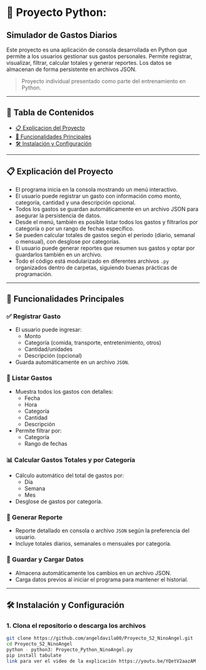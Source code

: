 # 💸 Proyecto Python: 
## Simulador de Gastos Diarios

Este proyecto es una aplicación de consola desarrollada en Python que permite a los usuarios gestionar sus gastos personales. Permite registrar, visualizar, filtrar, calcular totales y generar reportes. Los datos se almacenan de forma persistente en archivos JSON.

> Proyecto individual presentado como parte del entrenamiento en Python.

---

## 📑 Tabla de Contenidos

- [📋 Explicacion del Proyecto](#-explicacion-del-proyecto)
- [🧩 Funcionalidades Principales](#-funcionalidades-principales)
- [🛠️ Instalación y Configuración](#️-instalación-y-configuración)



---
## 📋 Explicación del Proyecto

- El programa inicia en la consola mostrando un menú interactivo.
- El usuario puede registrar un gasto con información como monto, categoría, cantidad y una descripción opcional.
- Todos los gastos se guardan automáticamente en un archivo JSON para asegurar la persistencia de datos.
- Desde el menú, también es posible listar todos los gastos y filtrarlos por categoría o por un rango de fechas específico.
- Se pueden calcular totales de gastos según el periodo (diario, semanal o mensual), con desglose por categorías.
- El usuario puede generar reportes que resumen sus gastos y optar por guardarlos también en un archivo.
- Todo el código está modularizado en diferentes archivos `.py` organizados dentro de carpetas, siguiendo buenas prácticas de programación.
---

## 🧩 Funcionalidades Principales

### ✅ Registrar Gasto
- El usuario puede ingresar:
  - Monto
  - Categoría (comida, transporte, entretenimiento, otros)
  - Cantidad/unidades
  - Descripción (opcional)
- Guarda automáticamente en un archivo `JSON`.

### 📄 Listar Gastos
- Muestra todos los gastos con detalles:
  - Fecha
  - Hora
  - Categoría
  - Cantidad
  - Descripción
- Permite filtrar por:
  - Categoría
  - Rango de fechas

### 📊 Calcular Gastos Totales y por Categoría
- Cálculo automático del total de gastos por:
  - Día
  - Semana
  - Mes
- Desglose de gastos por categoría.

### 🧾 Generar Reporte
- Reporte detallado en consola o archivo `JSON` según la preferencia del usuario.
- Incluye totales diarios, semanales o mensuales por categoría.

### 💾 Guardar y Cargar Datos
- Almacena automáticamente los cambios en un archivo JSON.
- Carga datos previos al iniciar el programa para mantener el historial.

---


## 🛠️ Instalación y Configuración

### 1. Clona el repositorio o descarga los archivos

```bash
git clone https://github.com/angeldavila00/Proyecto_S2_NinoAngel.git
cd Proyecto_S2_NinoAngel
python - python3: Proyecto_Python_NinoAngel.py
pip install tabulate
link para ver el video de la explicación https://youtu.be/YQetV2aazAM
